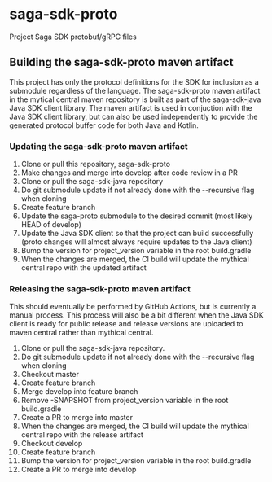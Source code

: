 # saga-sdk-proto

Project Saga SDK protobuf/gRPC files

## Building the saga-sdk-proto maven artifact

This project has only the protocol definitions for the SDK for inclusion as a submodule regardless of the language. The saga-sdk-proto maven
artifact in the mytical central maven repository is built as part of the saga-sdk-java Java SDK client library. The maven artifact is used in
conjuction with the Java SDK client library, but can also be used independently to provide the generated protocol buffer code for both Java
and Kotlin. 

### Updating the saga-sdk-proto maven artifact
1. Clone or pull this repository, saga-sdk-proto
2. Make changes and merge into develop after code review in a PR
3. Clone or pull the saga-sdk-java repository
4. Do git submodule update if not already done with the --recursive flag when cloning
5. Create feature branch
6. Update the saga-proto submodule to the desired commit (most likely HEAD of develop)
7. Update the Java SDK client so that the project can build successfully (proto changes will almost always require updates to the Java client)
8. Bump the version for project_version variable in the root build.gradle
9. When the changes are merged, the CI build will update the mythical central repo with the updated artifact

### Releasing the saga-sdk-proto maven artifact
This should eventually be performed by GitHub Actions, but is currently a manual process. This process will also be a bit different when
the Java SDK client is ready for public release and release versions are uploaded to maven central rather than mythical central.

1. Clone or pull the saga-sdk-java repository.
2. Do git submodule update if not already done with the --recursive flag when cloning
3. Checkout master
4. Create feature branch
5. Merge develop into feature branch
6. Remove -SNAPSHOT from project_version variable in the root build.gradle
7. Create a PR to merge into master
8. When the changes are merged, the CI build will update the mythical central repo with the release artifact
9. Checkout develop
10. Create feature branch
11. Bump the version for project_version variable in the root build.gradle
12. Create a PR to merge into develop


